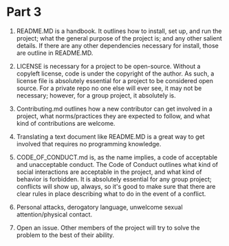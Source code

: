 # Part 3

1. README.MD is a handbook. It outlines how to install, set up, and run the project; what the general purpose of the project is; and any other salient details. If there are any other dependencies necessary for install, those are outline in README.MD.

2. LICENSE is necessary for a project to be open-source. Without a copyleft license, code is under the copyright of the author. As such, a license file is absolutely essential for a project to be considered open source. For a private repo no one else will ever see, it may not be necessary; however, for a group project, it absolutely is.

3. Contributing.md outlines how a new contributor can get involved in a project, what norms/practices they are expected to follow, and what kind of contributions are welcome.

4. Translating a text document like README.MD is a great way to get involved that requires no programming knowledge.

5. CODE_OF_CONDUCT.md is, as the name implies, a code of acceptable and unacceptable conduct. The Code of Conduct outlines what kind of social interactions are acceptable in the project, and what kind of behavior is forbidden. It is absolutely essential for any group project; conflicts will show up, always, so it's good to make sure that there are clear rules in place describing what to do in the event of a conflict.

6. Personal attacks, derogatory language, unwelcome sexual attention/physical contact.

7. Open an issue. Other members of the project will try to solve the problem to the best of their ability.